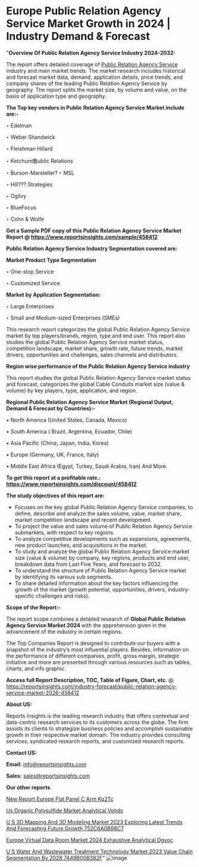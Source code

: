 # Europe Public Relation Agency Service Market Growth in 2024 | Industry Demand & Forecast

"<strong>Overview Of Public Relation Agency Service Industry 2024-2032:</strong>

The report offers detailed coverage of <a href=https://www.reportsinsights.com/sample/458412>Public Relation Agency Service</a> industry and main market trends. The market research includes historical and forecast market data, demand, application details, price trends, and company shares of the leading Public Relation Agency Service by geography. The report splits the market size, by volume and value, on the basis of application type and geography.

<strong>The Top key vendors in Public Relation Agency Service Market include are:- </strong>

‣ Edelman

‣ Weber Shandwick

‣ Fleishman Hillard

‣ Ketchum燩ublic Relations

‣ Burson-Marsteller?
‣ MSL

‣ Hill??? Strategies

‣ Ogilvy

‣ BlueFocus

‣ Cohn & Wolfe

<strong>Get a Sample PDF copy of this Public Relation Agency Service Market Report </strong><strong>@ <a href=https://www.reportsinsights.com/sample/458412 style=color:#0000ff;>https://www.reportsinsights.com/sample/458412</a> </strong>

<strong>Public Relation Agency Service Industry Segmentation covered are:</strong>

<strong>Market Product Type Segmentation</strong>

‣ One-stop Service

‣ Customized Service

<strong>Market by Application Segmentation:</strong>

‣ Large Enterprises

‣ Small and Medium-sized Enterprises (SMEs)

This research report categorizes the global Public Relation Agency Service market by top players/brands, region, type and end user. This report also studies the global Public Relation Agency Service market status, competition landscape, market share, growth rate, future trends, market drivers, opportunities and challenges, sales channels and distributors.

<strong>Region wise performance of the Public Relation Agency Service industry</strong><strong> </strong>

This report studies the global Public Relation Agency Service market status and forecast, categorizes the global Cable Conduits market size (value &amp; volume) by key players, type, application, and region. 

<strong>Regional Public Relation Agency Service Market (Regional Output, Demand &amp; Forecast by Countries):-</strong>

• North America (United States, Canada, Mexico)

• South America ( Brazil, Argentina, Ecuador, Chile)

• Asia Pacific (China, Japan, India, Korea)

• Europe (Germany, UK, France, Italy)

• Middle East Africa (Egypt, Turkey, Saudi Arabia, Iran) And More.

<strong>To get this report at a profitable rate.: <a href=https://www.reportsinsights.com/discount/458412 style=color:#0000ff;>https://www.reportsinsights.com/discount/458412</a></strong>

<strong>The study objectives of this report are:</strong>
<ul>
  <li>Focuses on the key global Public Relation Agency Service companies, to define, describe and analyze the sales volume, value, market share, market competition landscape and recent development.</li>
  <li>To project the value and sales volume of Public Relation Agency Service submarkets, with respect to key regions.</li>
  <li>To analyze competitive developments such as expansions, agreements, new product launches, and acquisitions in the market.</li>
  <li>To study and analyze the global Public Relation Agency Service market size (value &amp; volume) by company, key regions, products and end user, breakdown data from Last Five Years, and forecast to 2032.</li>
  <li>To understand the structure of Public Relation Agency Service market by identifying its various sub segments.</li>
  <li>To share detailed information about the key factors influencing the growth of the market (growth potential, opportunities, drivers, industry-specific challenges and risks).</li>
</ul>
<strong>Scope of the Report:-</strong><strong> </strong>

The report scope combines a detailed research of <strong>Global Public Relation Agency Service Market 2024 </strong>with the apprehension given in the advancement of the industry in certain regions.

The Top Companies Report is designed to contribute our buyers with a snapshot of the industry’s most influential players. Besides, information on the performance of different companies, profit, gross margin, strategic initiative and more are presented through various resources such as tables, charts, and info graphic.

<strong>Access full Report Description, TOC, Table of Figure, Chart, etc. </strong>@   <a href=https://reportsinsights.com/industry-forecast/public-relation-agency-service-market-2026-458412 style=color:#0000ff;>https://reportsinsights.com/industry-forecast/public-relation-agency-service-market-2026-458412</a>

<strong>About US:</strong>

Reports Insights is the leading research industry that offers contextual and data-centric research services to its customers across the globe. The firm assists its clients to strategize business policies and accomplish sustainable growth in their respective market domain. The industry provides consulting services, syndicated research reports, and customized research reports.

<strong>Contact US:</strong>

<p class=""""><b>Email:</b> <a href=mailto:info@reportsinsights.com>info@reportsinsights.com</a></p>
<p class=""""><b>Sales:</b> <a href=mailto:sales@reportsinsights.com>sales@reportsinsights.com</a></p>

<strong>Our other reports</strong>

<a href=https://www.linkedin.com/pulse/new-report-europe-flat-panel-c-arm-kq2tc/>New Report Europe Flat Panel C Arm Kq2Tc</a>

<a href=https://www.linkedin.com/pulse/us-organic-polysulfide-market-analytical-vohdc/>Us Organic Polysulfide Market Analytical Vohdc</a>

<a href=https://medium.com/@amanmandal1286/u-s-3d-mapping-and-3d-modeling-market-2023-exploring-latest-trends-and-forecasting-future-growth-752c6a0b98c7>U S 3D Mapping And 3D Modeling Market 2023 Exploring Latest Trends And Forecasting Future Growth 752C6A0B98C7</a>

<a href=https://www.linkedin.com/pulse/europe-virtual-data-room-market-2024-exhaustive-analytical-dgvoc/>Europe Virtual Data Room Market 2024 Exhaustive Analytical Dgvoc</a>

<a href=https://medium.com/@d7298290/u-s-water-and-wastewater-treatment-technology-market-2023-value-chain-segmentation-by-2028-7449b00b382f>U S Water And Wastewater Treatment Technology Market 2023 Value Chain Segmentation By 2028 7449B00B382F</a>"
![image](https://github.com/Jaayaachit/RIResearch/assets/158452289/222e4965-9f2a-4841-9980-21aed5b66100)
